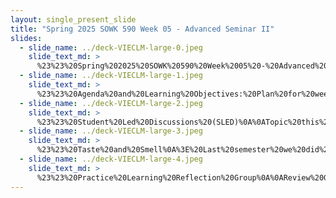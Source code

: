 ```yaml
---
layout: single_present_slide
title: "Spring 2025 SOWK 590 Week 05 - Advanced Seminar II"
slides:
  - slide_name: ../deck-VIECLM-large-0.jpeg
    slide_text_md: >
      %23%23%20Spring%202025%20SOWK%20590%20Week%2005%20-%20Advanced%20Seminar%20II%0A%0Atitle:%20Spring%202025%20SOWK%20590%20Week%2005%20-%20Advanced%20Seminar%20II%0Adate:%202025-02-19%2015:53:01%0Alocation:%20Heritage%20University%0Atags:%0A%20%20-%20Heritage%20University%0A%20%20-%20MSW%20Program%0A%20%20-%20SOWK%20591%0Apresentation_video:%20%3E%0A%20%20%22%22%0Adescription:%20%3E%0A%0AWeek%20three%20for%20SOWK%20590%20is%20synchronous,%20with%20class%20on%20Saturday%20(02/22/25).%20Students%20will%20reflect%20on%20their%20practicum%20experience%20in%20their%20journals.%20During%20class,%20we%20will%20have%20a%20student-led%20discussion%20regarding%20an%20integrated%20approach,%20engage%20in%20mindfulness%20through%20our%20senses,%20and%20participate%20in%20a%20group%20reflecting%20on%20their%20practice.%20The%20following%20is%20the%20agenda:%0A%0A-%20SLED:%20Integrated%20Approach%0A-%20Mindfulness%20activity%0A-%20Practice%20Learning%20Reflection%20Group%0A%0AThe%20learning%20objectives%20this%20week%20include:%0A%0A-%20Students%20will%20recognize%20the%20shared%20experiences%20of%20peers%20in%20their%20practicum%20and%20be%20able%20to%20use%20the%20group%20as%20a%20method%20for%20sharing%20and%20problem-solving.%0A-%20Students%20will%20analyze%20their%20practicum%20experience,%20reflecting%20on%20how%20it%20connects%20to%20their%20development%20and%20demonstration%20of%20competence.%0A-%20Students%20will%20actively%20practice%20a%20mindfulness%20activity.%0A-%20Students%20consider%20taking%20an%20integrated%20approach%20and%20how%20that%20can%20be%20implemented.%0A%0A
  - slide_name: ../deck-VIECLM-large-1.jpeg
    slide_text_md: >
      %23%23%20Agenda%20and%20Learning%20Objectives:%20Plan%20for%20week%2005%0A%0AAgenda%20this%20week:%20%0A%0A-%20**SLED**:%20Integrated%20Approach%0A-%20Mindfulness%20activity%0A-%20Practice%20Learning%20Reflection%20Group%0A%0AThe%20learning%20objectives%20this%20week%20include:%0A%0A-%20Students%20will%20recognize%20the%20shared%20experiences%20of%20peers%20in%20their%20practicum%20and%20be%20able%20to%20use%20the%20group%20as%20a%20method%20for%20sharing%20and%20problem-solving.%0A-%20Students%20will%20analyze%20their%20practicum%20experience,%20reflecting%20on%20how%20it%20connects%20to%20their%20development%20and%20demonstration%20of%20competence.%0A-%20Students%20will%20actively%20practice%20a%20mindfulness%20activity.%0A-%20Students%20consider%20taking%20an%20integrated%20approach%20and%20how%20that%20can%20be%20implemented.%0A%0A%0A
  - slide_name: ../deck-VIECLM-large-2.jpeg
    slide_text_md: >
      %23%23%20Student%20Led%20Discussions%20(SLED)%0A%0ATopic%20this%20week%20is%20**Integrated%20Approach**%0A%0A%5BWhole%20Class%20Activity%5D%20Give%20selected%20students%20opportunity%20to%20facilitate%20presentation/discussion%20regarding%20topic.%0A%0A%0A
  - slide_name: ../deck-VIECLM-large-3.jpeg
    slide_text_md: >
      %23%23%20Taste%20and%20Smell%0A%3E%20Last%20semester%20we%20did%20the%20five%20senses%20activity.%20I%20want%20to%20have%20us%20focus%20on%20two%20senses%20today%20with%20some%20strong%20connections.%20%0A%0A%5BWhole%20Group%20Activity%5D%20Focusing%20on%20sense%20of%20taste%0A%0A-%20Distribute%20individual%20boxes%20of%20raisins%20for%20students%20to%20take%20some%20and%20mindfully%20eat%20them%0A-%20Give%202%20minutes%20to%20focus%20on%20the%20flavor%20and%20taste%0A%0A%5BWhole%20Group%20Activity%5D%20Focusing%20on%20the%20sense%20of%20smell%0A%0A-%20Distribute%20essential%20oils%20and%20allow%20students%20to%20put%20them%20on%20hand,%20smell,%20etc.%0A-%20Give%202%20minutes%20to%20focus%20on%20the%20sense%20of%20smell%20from%20this.%0A%0A%0A
  - slide_name: ../deck-VIECLM-large-4.jpeg
    slide_text_md: >
      %23%23%20Practice%20Learning%20Reflection%20Group%0A%0AReview%20Group%20Norms:%0A%0A-%20We%20will%20be%20respectful%20of%20each%20other%0A-%20We%20will%20approach%20our%20dialog%20with%20an%20open%20mind%0A-%20We%20will%20engage%20and%20fully%20participate%0A-%20We%20will%20keep%20our%20client's%20information%20confidential%0A%0A**Group%20Check-in%20Question**:%0AAn%20activity%20you%20did%20or%20something%20you%20learned%20recently%0A%0A**Practicum%20Discussion**:%20%0A%0ADiscuss%20any%20of%20the%20following:%0A%0A-%20Discuss%20things%20going%20on%20at%20your%20practicums.%0A-%20Explore%20client%20needs%20and%20group%20problem-solving.%0A-%20Share%20about%20the%20work%20you%20are%20doing%20with%20your%20clients.%0A
---
```

